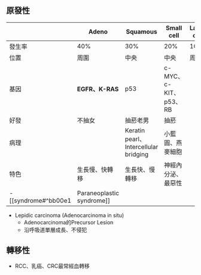 ## 原發性
|        | Adeno          | Squamous                              | Small cell             | Large cell |
|--------|----------------|---------------------------------------|------------------------|------------|
| 發生率 | 40%            | 30%                                   | 20%                    | 10%        |
| 位置   | 周圍           | 中央                                  | 中央                   | 周圍       |
| 基因   | **EGFR、K-RAS**    | p53                                   | c-MYC、c-KIT、p53、RB  |            |
| 好發   | 不抽女         | 抽菸老男                              | 抽菸                   |            |
| 病理   |                | Keratin pearl、Intercellular bridging | 小藍圓、燕麥細胞       |            |
| 特色   | 生長慢、快轉移 | 生長快、慢轉移                        | 神經內分泌、最惡性 |            |
- [[syndrome#^bb00e1|Paraneoplastic syndrome]]
- Lepidic carcinoma (Adenocarcinoma in situ)
	- Adenocarcinoma的Precursor Lesion
	- 沿呼吸道單層成長、不侵犯
## 轉移性
- RCC、乳癌、CRC最常經血轉移